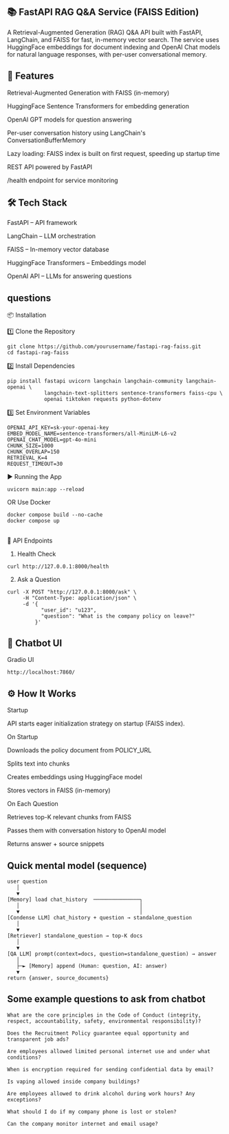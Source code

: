 ## 📚 FastAPI RAG Q&A Service (FAISS Edition)

A Retrieval-Augmented Generation (RAG) Q&A API built with FastAPI, LangChain, and FAISS for fast, in-memory vector search.
The service uses HuggingFace embeddings for document indexing and OpenAI Chat models for natural language responses, with per-user conversational memory.

## 🚀 Features

Retrieval-Augmented Generation with FAISS (in-memory)

HuggingFace Sentence Transformers for embedding generation

OpenAI GPT models for question answering

Per-user conversation history using LangChain's ConversationBufferMemory

Lazy loading: FAISS index is built on first request, speeding up startup time

REST API powered by FastAPI

/health endpoint for service monitoring

## 🛠️ Tech Stack

FastAPI – API framework

LangChain – LLM orchestration

FAISS – In-memory vector database

HuggingFace Transformers – Embeddings model

OpenAI API – LLMs for answering questions

## questions

📦 Installation

1️⃣ Clone the Repository

```
git clone https://github.com/yourusername/fastapi-rag-faiss.git
cd fastapi-rag-faiss

```

2️⃣ Install Dependencies

```
pip install fastapi uvicorn langchain langchain-community langchain-openai \
            langchain-text-splitters sentence-transformers faiss-cpu \
            openai tiktoken requests python-dotenv

```

3️⃣ Set Environment Variables

```
OPENAI_API_KEY=sk-your-openai-key
EMBED_MODEL_NAME=sentence-transformers/all-MiniLM-L6-v2
OPENAI_CHAT_MODEL=gpt-4o-mini
CHUNK_SIZE=1000
CHUNK_OVERLAP=150
RETRIEVAL_K=4
REQUEST_TIMEOUT=30
```

▶️ Running the App

```
uvicorn main:app --reload

```
OR Use Docker

```
docker compose build --no-cache
docker compose up
```

## 
📡 API Endpoints
1. Health Check
```
curl http://127.0.0.1:8000/health

```
2. Ask a Question
```
curl -X POST "http://127.0.0.1:8000/ask" \
     -H "Content-Type: application/json" \
     -d '{
           "user_id": "u123",
           "question": "What is the company policy on leave?"
         }'

```

## 💬  Chatbot UI
Gradio UI
```
http://localhost:7860/
```

## ⚙️ How It Works

Startup

API starts eager initialization strategy on startup (FAISS index).

On Startup

Downloads the policy document from POLICY_URL

Splits text into chunks

Creates embeddings using HuggingFace model

Stores vectors in FAISS (in-memory)

On Each Question

Retrieves top-K relevant chunks from FAISS

Passes them with conversation history to OpenAI model

Returns answer + source snippets

## Quick mental model (sequence)
```
user question
   │
   ▼
[Memory] load chat_history  ───────────────┐
   │                                       │
   ▼                                       │
[Condense LLM] chat_history + question → standalone_question
   │
   ▼
[Retriever] standalone_question → top-K docs
   │
   ▼
[QA LLM] prompt(context=docs, question=standalone_question) → answer
   │
   ├─► [Memory] append (Human: question, AI: answer)
   ▼
return {answer, source_documents}

```
## Some example questions to ask from chatbot
```
What are the core principles in the Code of Conduct (integrity, respect, accountability, safety, environmental responsibility)?

Does the Recruitment Policy guarantee equal opportunity and transparent job ads?

Are employees allowed limited personal internet use and under what conditions?

When is encryption required for sending confidential data by email?

Is vaping allowed inside company buildings?

Are employees allowed to drink alcohol during work hours? Any exceptions?

What should I do if my company phone is lost or stolen?

Can the company monitor internet and email usage?
```
